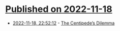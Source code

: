 # [Published on 2022-11-18](index.md)

* [2022-11-18, 22:52:12](https://news.ycombinator.com/item?id=33663826) - [The Centipede’s Dilemma](https://en.wikipedia.org/wiki/The_Centipede%27s_Dilemma)
